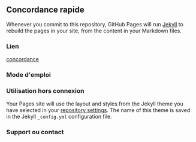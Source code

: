 ## Concordance rapide

Whenever you commit to this repository, GitHub Pages will run [Jekyll](https://jekyllrb.com/) to rebuild the pages in your site, from the content in your Markdown files.

### Lien

[concordance](FR_Bibliquest_finalV3.html)

### Mode d'emploi

### Utilisation hors connexion

Your Pages site will use the layout and styles from the Jekyll theme you have selected in your [repository settings](https://github.com/gitjo7265/bibsearchFR/settings/pages). The name of this theme is saved in the Jekyll `_config.yml` configuration file.

### Support ou contact

